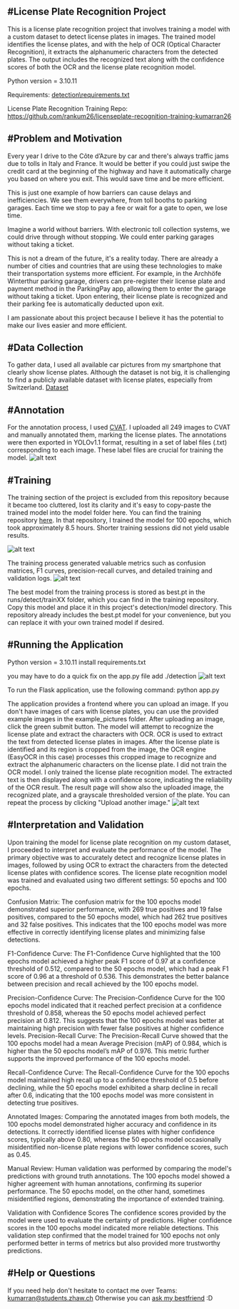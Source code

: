 #License Plate Recognition Project
------------------
This is a license plate recognition project that involves training a model with a custom dataset to detect license plates in images. The trained model identifies the license plates, and with the help of OCR (Optical Character Recognition), it extracts the alphanumeric characters from the detected plates. The output includes the recognized text along with the confidence scores of both the OCR and the license plate recognition model.


Python version = 3.10.11

Requirements: [detection\requirements.txt](https://github.com/rankum26/licenseplate-recognition-kumarran26/blob/main/detection/requirements.txt)

License Plate Recognition Training Repo: https://github.com/rankum26/licenseplate-recognition-training-kumarran26

#Problem and Motivation
------------------
Every year I drive to the Côte d’Azure by car and there's always traffic jams due to tolls in Italy and France. It would be better if you could just swipe the credit card at the beginning of the highway and have it automatically charge you based on where you exit. This would save time and be more efficient.

This is just one example of how barriers can cause delays and inefficiencies. We see them everywhere, from toll booths to parking garages. Each time we stop to pay a fee or wait for a gate to open, we lose time.

Imagine a world without barriers. With electronic toll collection systems, we could drive through without stopping. We could enter parking garages without taking a ticket.

This is not a dream of the future, it's a reality today. There are already a number of cities and countries that are using these technologies to make their transportation systems more efficient. For example, in the Archhöfe Winterthur parking garage, drivers can pre-register their license plate and payment method in the ParkingPay app, allowing them to enter the garage without taking a ticket. Upon entering, their license plate is recognized and their parking fee is automatically deducted upon exit.

I am passionate about this project because I believe it has the potential to make our lives easier and more efficient.

#Data Collection
------------------
To gather data, I used all available car pictures from my smartphone that clearly show license plates. Although the dataset is not big, it is challenging to find a publicly available dataset with license plates, especially from Switzerland. [Dataset](https://github.com/rankum26/licenseplate-recognition-training-kumarran26/tree/main/data_new/images/train) 

#Annotation
------------------
For the annotation process, I used [CVAT](https://www.cvat.ai/). I uploaded all 249 images to CVAT and manually annotated them, marking the license plates. The annotations were then exported in YOLOv1.1 format, resulting in a set of label files (.txt) corresponding to each image. These label files are crucial for training the model.
![alt text](/README_pictures/image.png)

#Training
------------------
The training section of the project is excluded from this repository because it became too cluttered, lost its clarity and it's easy to copy-paste the trained model into the model folder here. You can find the training repository [here](https://github.com/rankum26/licenseplate-recognition-training-kumarran26). In that repository, I trained the model for 100 epochs, which took approximately 8.5 hours. Shorter training sessions did not yield usable results.

![alt text](/README_pictures/image4.png)

The training process generated valuable metrics such as confusion matrices, F1 curves, precision-recall curves, and detailed training and validation logs.
![alt text](/README_pictures/image2.png)

The best model from the training process is stored as best.pt in the runs/detect/trainXX folder, which you can find in the training repository. Copy this model and place it in this project's detection/model directory. This repository already includes the best.pt model for your convenience, but you can replace it with your own trained model if desired.

#Running the Application
------------------

Python version = 3.10.11
install requirements.txt

you may have to do a quick fix on the app.py file 
add ./detection
![alt text](README_pictures\image0.png)

To run the Flask application, use the following command:
python app.py

The application provides a frontend where you can upload an image. If you don't have images of cars with license plates, you can use the provided example images in the example_pictures folder. After uploading an image, click the green submit button. The model will attempt to recognize the license plate and extract the characters with OCR. OCR is used to extract the text from detected license plates in images. After the license plate is identified and its region is cropped from the image, the OCR engine (EasyOCR in this case) processes this cropped image to recognize and extract the alphanumeric characters on the license plate. I did not train the OCR model. I only trained the license plate recognition model. The extracted text is then displayed along with a confidence score, indicating the reliability of the OCR result.
The result page will show also the uploaded image, the recognized plate, and a grayscale thresholded version of the plate. You can repeat the process by clicking "Upload another image."
![alt text](/README_pictures/image3.png)

#Interpretation and Validation
------------------
Upon training the model for license plate recognition on my custom dataset, I proceeded to interpret and evaluate the performance of the model. The primary objective was to accurately detect and recognize license plates in images, followed by using OCR to extract the characters from the detected license plates with confidence scores. The license plate recognition model was trained and evaluated using two different settings: 50 epochs and 100 epochs.

Confusion Matrix: The confusion matrix for the 100 epochs model demonstrated superior performance, with 269 true positives and 19 false positives, compared to the 50 epochs model, which had 262 true positives and 32 false positives. This indicates that the 100 epochs model was more effective in correctly identifying license plates and minimizing false detections.

F1-Confidence Curve: The F1-Confidence Curve highlighted that the 100 epochs model achieved a higher peak F1 score of 0.97 at a confidence threshold of 0.512, compared to the 50 epochs model, which had a peak F1 score of 0.96 at a threshold of 0.536. This demonstrates the better balance between precision and recall achieved by the 100 epochs model.

Precision-Confidence Curve: The Precision-Confidence Curve for the 100 epochs model indicated that it reached perfect precision at a confidence threshold of 0.858, whereas the 50 epochs model achieved perfect precision at 0.812. This suggests that the 100 epochs model was better at maintaining high precision with fewer false positives at higher confidence levels.
Precision-Recall Curve: The Precision-Recall Curve showed that the 100 epochs model had a mean Average Precision (mAP) of 0.984, which is higher than the 50 epochs model’s mAP of 0.976. This metric further supports the improved performance of the 100 epochs model.

Recall-Confidence Curve: The Recall-Confidence Curve for the 100 epochs model maintained high recall up to a confidence threshold of 0.5 before declining, while the 50 epochs model exhibited a sharp decline in recall after 0.6, indicating that the 100 epochs model was more consistent in detecting true positives.

Annotated Images: Comparing the annotated images from both models, the 100 epochs model demonstrated higher accuracy and confidence in its detections. It correctly identified license plates with higher confidence scores, typically above 0.80, whereas the 50 epochs model occasionally misidentified non-license plate regions with lower confidence scores, such as 0.45.

Manual Review: Human validation was performed by comparing the model's predictions with ground truth annotations. The 100 epochs model showed a higher agreement with human annotations, confirming its superior performance. The 50 epochs model, on the other hand, sometimes misidentified regions, demonstrating the importance of extended training.

Validation with Confidence Scores
The confidence scores provided by the model were used to evaluate the certainty of predictions. Higher confidence scores in the 100 epochs model indicated more reliable detections. This validation step confirmed that the model trained for 100 epochs not only performed better in terms of metrics but also provided more trustworthy predictions.


#Help or Questions
------------------
If you need help don't hesitate to contact me over Teams: kumarran@students.zhaw.ch 
Otherwise you can [ask my bestfriend](https://chatgpt.com/) :D 